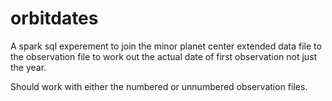 # orbitdates

A spark sql experement to join the minor planet center extended data file to the observation file
to work out the actual date of first observation not just the year.

Should work with either the numbered or unnumbered observation files.
